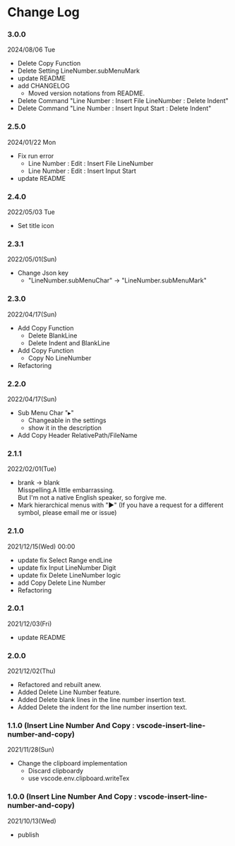 # Change Log

### 3.0.0
2024/08/06 Tue
- Delete Copy Function
- Delete Setting LineNumber.subMenuMark
- update README
- add CHANGELOG
  - Moved version notations from README.
- Delete Command "Line Number : Insert File LineNumber : Delete Indent"
- Delete Command "Line Number : Insert Input Start : Delete Indent"

### 2.5.0
2024/01/22 Mon
- Fix run error
  - Line Number : Edit : Insert File LineNumber
  - Line Number : Edit : Insert Input Start
- update README

### 2.4.0
2022/05/03 Tue
- Set title icon

### 2.3.1
2022/05/01(Sun)
- Change Json key
  - "LineNumber.subMenuChar" -> "LineNumber.subMenuMark"

### 2.3.0
2022/04/17(Sun)
- Add Copy Function
  - Delete BlankLine
  - Delete Indent and BlankLine
- Add Copy Function
  - Copy No LineNumber
- Refactoring

### 2.2.0
2022/04/17(Sun)
- Sub Menu Char "▸"
  - Changeable in the settings
  - show it in the description
- Add Copy Header RelativePath/FileName

### 2.1.1
2022/02/01(Tue)
- brank -> blank  
  Misspelling.A little embarrassing.  
  But I'm not a native English speaker, so forgive me.
- Mark hierarchical menus with "▶"
  (If you have a request for a different symbol, please email me or issue)

### 2.1.0
2021/12/15(Wed) 00:00
- update fix Select Range endLine
- update fix Input LineNumber Digit
- update fix Delete LineNumber logic
- add Copy Delete Line Number
- Refactoring

### 2.0.1
2021/12/03(Fri)
- update README

### 2.0.0
2021/12/02(Thu)
- Refactored and rebuilt anew.
- Added Delete Line Number feature.
- Added Delete blank lines in the line number insertion text.
- Added Delete the indent for the line number insertion text.

### 1.1.0 (Insert Line Number And Copy : vscode-insert-line-number-and-copy)
2021/11/28(Sun)
- Change the clipboard implementation
  - Discard clipboardy
  - use vscode.env.clipboard.writeTex

### 1.0.0 (Insert Line Number And Copy : vscode-insert-line-number-and-copy)
2021/10/13(Wed)
- publish
